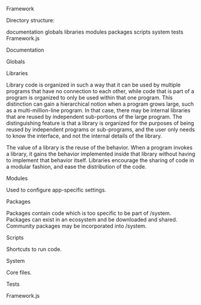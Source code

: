Framework

Directory structure:

documentation
globals
libraries
modules
packages
scripts
system
tests
Framework.js

Documentation

Globals

Libraries

 Library code is organized in such a way that it can be used by multiple programs that have no connection to each other, while code that is part of a program is organized to only be used within that one program. This distinction can gain a hierarchical notion when a program grows large, such as a multi-million-line program. In that case, there may be internal libraries that are reused by independent sub-portions of the large program. The distinguishing feature is that a library is organized for the purposes of being reused by independent programs or sub-programs, and the user only needs to know the interface, and not the internal details of the library.

 The value of a library is the reuse of the behavior. When a program invokes a library, it gains the behavior implemented inside that library without having to implement that behavior itself. Libraries encourage the sharing of code in a modular fashion, and ease the distribution of the code.

Modules

  Used to configure app-specific settings.

Packages
  
  Packages contain code which is too specific to be part of /system. Packages can exist in an ecosystem and be downloaded and shared. Community packages may be incorporated into /system.

Scripts

  Shortcuts to run code.

System

  Core files.

Tests

Framework.js